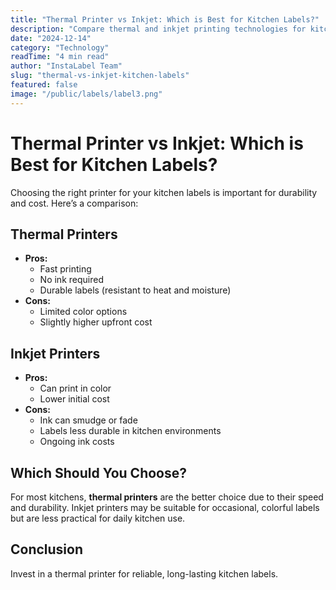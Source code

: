 ```yaml
---
title: "Thermal Printer vs Inkjet: Which is Best for Kitchen Labels?"
description: "Compare thermal and inkjet printing technologies for kitchen labeling. Find out which option offers the best durability and cost-effectiveness."
date: "2024-12-14"
category: "Technology"
readTime: "4 min read"
author: "InstaLabel Team"
slug: "thermal-vs-inkjet-kitchen-labels"
featured: false
image: "/public/labels/label3.png"
---
```


# Thermal Printer vs Inkjet: Which is Best for Kitchen Labels?

Choosing the right printer for your kitchen labels is important for durability and cost. Here’s a comparison:

## Thermal Printers
- **Pros:**
  - Fast printing
  - No ink required
  - Durable labels (resistant to heat and moisture)
- **Cons:**
  - Limited color options
  - Slightly higher upfront cost

## Inkjet Printers
- **Pros:**
  - Can print in color
  - Lower initial cost
- **Cons:**
  - Ink can smudge or fade
  - Labels less durable in kitchen environments
  - Ongoing ink costs

## Which Should You Choose?

For most kitchens, **thermal printers** are the better choice due to their speed and durability. Inkjet printers may be suitable for occasional, colorful labels but are less practical for daily kitchen use.

## Conclusion

Invest in a thermal printer for reliable, long-lasting kitchen labels. 